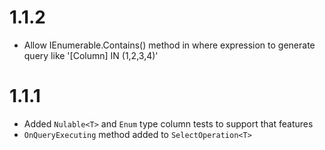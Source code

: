 # 1.1.2

* Allow IEnumerable<int>.Contains() method in where expression to generate query like '[Column] IN (1,2,3,4)'

# 1.1.1

* Added `Nulable<T>` and `Enum` type column tests to support that features
* `OnQueryExecuting` method added to `SelectOperation<T>`
